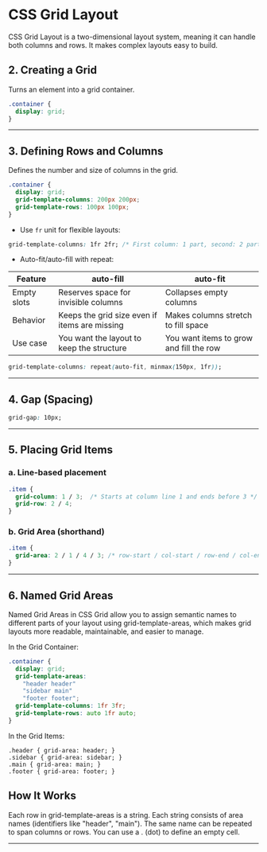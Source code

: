 # CSS Grid Layout
CSS Grid Layout is a two-dimensional layout system, meaning it can handle both columns and rows. It makes complex layouts easy to build.

## 2. Creating a Grid

Turns an element into a grid container.

```css
.container {
  display: grid;
}
```

---

## 3. Defining Rows and Columns

Defines the number and size of columns in the grid.

```css
.container {
  display: grid;
  grid-template-columns: 200px 200px;
  grid-template-rows: 100px 100px;
}
```

- Use `fr` unit for flexible layouts:

```css
grid-template-columns: 1fr 2fr; /* First column: 1 part, second: 2 parts */
```

- Auto-fit/auto-fill with repeat:

| Feature      | auto-fill                                  | auto-fit                                |
|--------------|---------------------------------------------|------------------------------------------|
| Empty slots  | Reserves space for invisible columns        | Collapses empty columns                  |
| Behavior     | Keeps the grid size even if items are missing | Makes columns stretch to fill space   |
| Use case     | You want the layout to keep the structure   | You want items to grow and fill the row  |


```css
grid-template-columns: repeat(auto-fit, minmax(150px, 1fr));
```

---

## 4. Gap (Spacing)

```css
grid-gap: 10px;
```

---

## 5. Placing Grid Items

### a. Line-based placement

```css
.item {
  grid-column: 1 / 3;  /* Starts at column line 1 and ends before 3 */
  grid-row: 2 / 4;
}
```

### b. Grid Area (shorthand)

```css
.item {
  grid-area: 2 / 1 / 4 / 3; /* row-start / col-start / row-end / col-end */
}
```

---

## 6. Named Grid Areas

Named Grid Areas in CSS Grid allow you to assign semantic names to different parts of your layout using grid-template-areas, which makes grid layouts more readable, maintainable, and easier to manage.

In the Grid Container:

```css
.container {
  display: grid;
  grid-template-areas:
    "header header"
    "sidebar main"
    "footer footer";
  grid-template-columns: 1fr 3fr;
  grid-template-rows: auto 1fr auto;
}
```

In the Grid Items:

```
.header { grid-area: header; }
.sidebar { grid-area: sidebar; }
.main { grid-area: main; }
.footer { grid-area: footer; }
```

## How It Works

Each row in grid-template-areas is a string.
Each string consists of area names (identifiers like "header", "main").
The same name can be repeated to span columns or rows.
You can use a . (dot) to define an empty cell.

---
